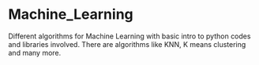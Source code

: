 # Machine_Learning
Different algorithms for Machine Learning with basic intro to python codes and libraries involved.
There are algorithms like KNN, K means clustering and many more.
